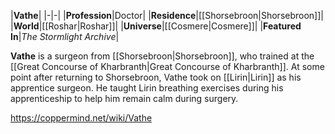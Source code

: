 |**Vathe**|
|-|-|
|**Profession**|Doctor|
|**Residence**|[[Shorsebroon\|Shorsebroon]]|
|**World**|[[Roshar\|Roshar]]|
|**Universe**|[[Cosmere\|Cosmere]]|
|**Featured In**|*The Stormlight Archive*|

**Vathe** is a surgeon from [[Shorsebroon\|Shorsebroon]], who trained at the [[Great Concourse of Kharbranth\|Great Concourse of Kharbranth]]. At some point after returning to Shorsebroon, Vathe took on [[Lirin\|Lirin]] as his apprentice surgeon.
He taught Lirin breathing exercises during his apprenticeship to help him remain calm during surgery.



https://coppermind.net/wiki/Vathe
